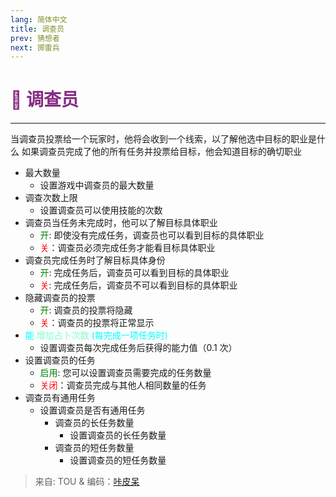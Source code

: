 ```yaml
---
lang: 简体中文
title: 调查员
prev: 猜想者
next: 掷雷兵
---
```


# <font color=#882c83>🔮 <b>调查员</b></font> <Badge text="Support" type="tip" vertical="middle"/>

***

当调查员投票给一个玩家时，他将会收到一个线索，以了解他选中目标的职业是什么 如果调查员完成了他的所有任务并投票给目标，他会知道目标的确切职业

- 最大数量
  - 设置游戏中调查员的最大数量
- 调查次数上限
  - 设置调查员可以使用技能的次数
- 调查员当任务未完成时，他可以了解目标具体职业
  - <font color=green>开</font>: 即使没有完成任务，调查员也可以看到目标的具体职业
  - <font color=red>关</font>：调查员必须完成任务才能看目标具体职业
- 调查员完成任务时了解目标具体身份
  - <font color=green>开</font>: 完成任务后，调查员可以看到目标的具体职业
  - <font color=red>关</font>: 完成任务后，调查员不可以看到目标的具体职业
- 隐藏调查员的投票
  - <font color=green>开</font>: 调查员的投票将隐藏
  - <font color=red>关</font>：调查员的投票将正常显示
- <font color=#00ffff>能</font> <font color=#7fffd2>增加占卜次数</font> <font color=#00ffff>(每完成一项任务时)</font>
  - 设置调查员每次完成任务后获得的能力值（0.1 次）
- 设置调查员的任务
  - <font color=green>启用</font>: 您可以设置调查员需要完成的任务数量
  - <font color=red>关闭</font>：调查员完成与其他人相同数量的任务
- 调查员有通用任务
  - 设置调查员是否有通用任务
    - 调查员的长任务数量
      - 设置调查员的长任务数量
    - 调查员的短任务数量
      - 设置调查员的短任务数量

> 来自: TOU & 编码：[咔皮呆](https://github.com/KARPED1EM)

